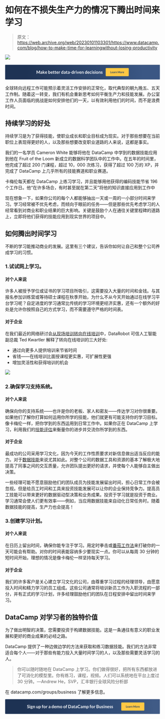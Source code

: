 # 如何在不损失生产力的情况下腾出时间来学习

> 原文：<https://web.archive.org/web/20230101103301/https://www.datacamp.com/blog/how-to-make-time-for-learningwithout-losing-productivity>

[![](img/7a70fee50e7d44c55e920c80ce0ffc01.png)](https://web.archive.org/web/20220817154643/https://www.datacamp.com/discover/enterprise)

[![](img/87f1543faa60aec2a89920ef4db02c17.png)](https://web.archive.org/web/20220817154643/https://www.datacamp.com/discover/enterprise)

全球转向远程工作可能预示着灵活工作安排的正常化，取代典型的朝九晚五、五天工作制。随着这一转变，我们有机会重新思考如何平衡生产力和技能发展。办公室工作人员面临的挑战是如何安排他们的一天，以有效利用他们的时间，而不是浪费时间。

## 持续学习的好处

持续学习是为了获得技能，使职业成长和职业目标成为现实。对于那些想要在当前职位上表现得更好的人，以及那些想要改变职业道路的人来说，这都是事实。

我们的一名学员 Cameron White 能够将他在 DataCamp 中学到的数据技能应用到他在 Fruit of the Loom 新成立的数据科学团队中的工作中。在五年的时间里，他完成了超过 200 门课程，超过 10，000 次练习，获得了超过 100 万的 XP，并完成了 DataCamp 上几乎所有的技能赛道和职业赛道。

卡梅伦每天都在 DataCamp 上练习学习，并且能够用他获得的编码技能节省 196 个工作日。他“在许多场合，有时甚至就在第二天”将他的知识直接应用到工作中

现在想象一下，如果你公司的每个人都能够抽出一天或一周的一小部分时间来学习。学习经常被不优先考虑，而倾向于眼前的任务——但是那些优先考虑学习的人经常看到对商业和职业结果的巨大影响。关键是鼓励个人在通往关键里程碑的道路上，立即将他们获得的技能应用到现实世界的项目中。

## 如何腾出时间学习

不断的学习能推动商业的发展。这里有三个建议，告诉你如何让自己和整个公司养成学习的习惯。

### 1.试试网上学习。

#### 对个人来说

许多人被授予学位或证书的学习项目所吸引，这需要投入大量的时间和金钱。与其报名参加训练营或等待硕士课程在秋季开始，为什么不从今天开始通过在线学习平台学习呢？自定进度的学习通常比传统的学习环境更经济实惠，还有一个额外的好处是允许你按照自己的方式学习，而不需要遵守严格的时间表。

#### 对于企业

在我们最近的网络研讨会[从现场培训转向在线培训](https://web.archive.org/web/20220817154643/https://www.datacamp.com/resources/webinars/from-in-person-training-to-online-training)中，DataRobot 可信人工智能副总裁 Ted Kwartler 解释了转向在线培训的三大好处:

*   通过向更多人提供培训来节省时间
*   省钱——在线培训比面授课程更实惠，可扩展性更强
*   增加灵活性和获得培训的机会

[![](img/7b9436e0d0eeef45173cf909247de895.png)](https://web.archive.org/web/20220817154643/https://www.datacamp.com/business/demo)

### 2.确保学习支持系统。

#### 对个人来说

确保向你的支持系统——也许是你的老板、家人和密友——传达学习对你很重要。如果他们了解你打算如何运用你所学的技能，他们就更有可能支持你的学习目标。像卡梅伦一样，把你学到的东西运用到日常工作中。如果你正在 DataCamp 上学习，利用我们的[技能评估](https://web.archive.org/web/20220817154643/https://www.datacamp.com/signal)来衡量你的进步并交流你所学到的东西。

#### 对于企业

最成功的公司采用学习文化，因为今天的工作性质要求对新信息做出适当反应的能力。对于[数据技能](https://web.archive.org/web/20220817154643/https://www.datacamp.com/resources/whitepapers/what-data-fluency-looks-like)来说尤其如此。对整个公司的数据工具和资源的基本了解极大地提高了同事之间的交互质量，允许团队提出更好的请求，并使每个人能够自主做出决策。

一些经理可能不愿意鼓励他们的团队成员为技能发展留出时间，担心日常工作会被忽视。但是给员工时间和工具来投资技能发展可以让你的企业保持竞争力。提高员工技能可以带来更好的数据驱动型决策和业务成果。投资于学习就是投资于商业。学习通常会使人们更有效率——例如，当应用数据技能来自动化日常任务时。随着数据技能的提高，生产力也会提高！

### 3.创建学习计划。

#### 对个人来说

在日历上留出时间，确保你能专注于学习。用定时拳击或[番茄工作法](https://web.archive.org/web/20220817154643/https://en.wikipedia.org/wiki/Pomodoro_Technique)来打破你的一天可能会有帮助。对你的时间表能容纳多少要现实一点。你可以从每周 30 分钟的短时间开始，理想的情况是像卡梅伦一样坚持每天学习。

#### 对于企业

我们的许多客户是关心建立学习文化的公司，由尊重学习过程的经理领导，由愿意投入时间和精力学习的员工组成。这些公司通常将培训新员工作为入职流程的一部分，并有正式的学习计划，许多经理鼓励他们的团队在日程安排中留出时间来学习。

## DataCamp 对学习者的独特价值

为了做出明智的决策，您需要投资于构建数据技能。这是一条通往有意义的职业发展和更好的商业成果的必经之路。

DataCamp 提供了一种边做边学的方法来获取和练习数据技能。我们的方法非常适合每个人——对于那些有能力投入大量时间学习的人，以及那些需要灵活学习的人。

> 你可以随时随地在 DataCamp 上学习。你们做得很好，把所有东西都放进了可消化的模型里。你有练习，课程，视频。人们可以系统地在平台上度过 30 分钟。—Andrew He，SVP，汇丰银行全球风险分析部

在 datacamp.com/groups/business 了解更多信息。

[![](img/28d61d5e899dd1fb65bda1f59a038161.png)](https://web.archive.org/web/20220817154643/https://www.datacamp.com/business/demo)